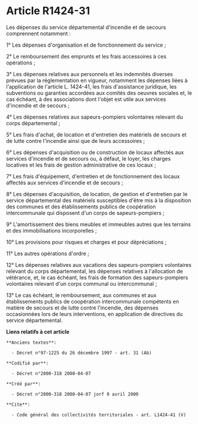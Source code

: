 # Article R1424-31

Les dépenses du service départemental d'incendie et de secours comprennent notamment : 

1° Les dépenses d'organisation et de fonctionnement du service ; 

2° Le remboursement des emprunts et les frais accessoires à ces opérations ; 

3° Les dépenses relatives aux personnels et les indemnités diverses prévues par la réglementation en vigueur, notamment les
dépenses liées à l'application de l'article L. 1424-41, les frais d'assistance juridique, les subventions ou garanties
accordées aux comités des oeuvres sociales et, le cas échéant, à des associations dont l'objet est utile aux services
d'incendie et de secours ; 

4° Les dépenses relatives aux sapeurs-pompiers volontaires relevant du corps départemental ; 

5° Les frais d'achat, de location et d'entretien des matériels de secours et de lutte contre l'incendie ainsi que de leurs
accessoires ; 

6° Les dépenses d'acquisition ou de construction de locaux affectés aux services d'incendie et de secours ou, à défaut, le
loyer, les charges locatives et les frais de gestion administrative de ces locaux ; 

7° Les frais d'équipement, d'entretien et de fonctionnement des locaux affectés aux services d'incendie et de secours ; 

8° Les dépenses d'acquisition, de location, de gestion et d'entretien par le service départemental des matériels susceptibles
d'être mis à la disposition des communes et des établissements publics de coopération intercommunale qui disposent d'un corps
de sapeurs-pompiers ; 

9° L'amortissement des biens meubles et immeubles autres que les terrains et des immobilisations incorporelles ; 

10° Les provisions pour risques et charges et pour dépréciations ; 

11° Les autres opérations d'ordre ; 

12° Les dépenses relatives aux vacations des sapeurs-pompiers volontaires relevant du corps départemental, les dépenses
relatives à l'allocation de vétérance, et, le cas échéant, les frais de formation des sapeurs-pompiers volontaires relevant
d'un corps communal ou intercommunal ; 

13° Le cas échéant, le remboursement, aux communes et aux établissements publics de coopération intercommunale compétents en
matière de secours et de lutte contre l'incendie, des dépenses occasionnées lors de leurs interventions, en application de
directives du service départemental.

**Liens relatifs à cet article**

	**Anciens textes**:

	  - Décret n°97-1225 du 26 décembre 1997 - art. 31 (Ab)

	**Codifié par**:

	  - Décret n°2000-318 2000-04-07

	**Créé par**:

	  - Décret n°2000-318 2000-04-07 jorf 9 avril 2000

	**Cite**:

	  - Code général des collectivités territoriales - art. L1424-41 (V)
